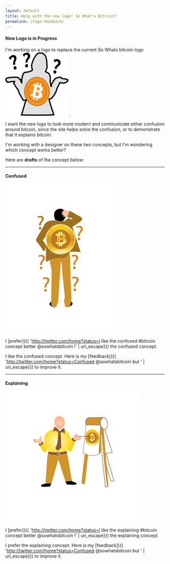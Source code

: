 ```yaml
---
layout: default
title: Help with the new logo! So What's Bitcoin? 
permalink: /logo-feedback/
---
```


#### New Logo is in Progress

I'm working on a logo to replace the current So Whats bitcoin logo ![current logo](/images/img_src.png "current logo").

I want the new logo to look more modern and communicate either confusion around bitcoin, since the site helps solve the confusion, or to demonstrate that it explains bitcoin.

I'm working with a designer on these two concepts, but I'm wondering which concept works better?

Here are **drafts** of the concept below:

___

#### Confused

![current logo](/images/new-logo-confused-bitoin.jpg "confused concept")

I [prefer]({{ 'http://twitter.com/home?status=I like the confused #bitcoin concept better @sowhatsbitcoin !' | uri_escape}}) the confused concept.

I like the confused concept. Here is my [feedback]({{ 'http://twitter.com/home?status=Confused @sowhatsbitcoin but ' | uri_escape}}) to improve it.

___

#### Explaining

![current logo](/images/new-logo-explaining_bitcoin.jpg "explaining concept")

I [prefer]({{ 'http://twitter.com/home?status=I like the explaining #bitcoin concept better @sowhatsbitcoin !' | uri_escape}}) the explaining concept.

I prefer the explaining concept. Here is my [feedback]({{ 'http://twitter.com/home?status=Confused @sowhatsbitcoin but ' | uri_escape}}) to improve it.
